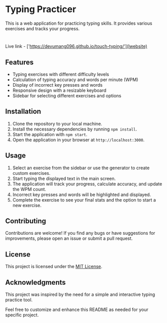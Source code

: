 # Typing Practicer

This is a web application for practicing typing skills. It provides various exercises and tracks your progress.
# 
Live link - ['https://devumang096.github.io/touch-typing/'](lwebsite)
## Features

- Typing exercises with different difficulty levels
- Calculation of typing accuracy and words per minute (WPM)
- Display of incorrect key presses and words
- Responsive design with a resizable keyboard
- Sidebar for selecting different exercises and options

## Installation

1. Clone the repository to your local machine.
2. Install the necessary dependencies by running `npm install`.
3. Start the application with `npm start`.
4. Open the application in your browser at `http://localhost:3000`.

## Usage

1. Select an exercise from the sidebar or use the generator to create custom exercises.
2. Start typing the displayed text in the main screen.
3. The application will track your progress, calculate accuracy, and update the WPM count.
4. Incorrect key presses and words will be highlighted and displayed.
5. Complete the exercise to see your final stats and the option to start a new exercise.

## Contributing

Contributions are welcome! If you find any bugs or have suggestions for improvements, please open an issue or submit a pull request.

## License

This project is licensed under the [MIT License](https://opensource.org/licenses/MIT).

## Acknowledgments

This project was inspired by the need for a simple and interactive typing practice tool.

Feel free to customize and enhance this README as needed for your specific project.